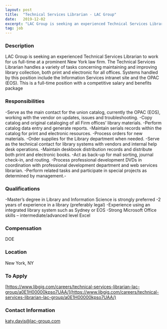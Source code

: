 ```yaml
---
layout: post
title:  "Technical Services Librarian - LAC Group"
date:   2019-12-02
excerpt: "LAC Group is seeking an experienced Technical Services Librarian to work for us full-time at a prominent New York law firm. The Technical Services Librarian handles a variety of tasks concerning maintaining and improving library collection, both print and electronic for all offices. Systems handled by this position include the..."
tag: job
---
```


### Description   

LAC Group is seeking an experienced Technical Services Librarian to work for us full-time at a prominent New York law firm. The Technical Services Librarian handles a variety of tasks concerning maintaining and improving library collection, both print and electronic for all offices. Systems handled by this position include the Information Services intranet site and the OPAC (EOS). This is a full-time position with a competitive salary and benefits package


### Responsibilities   

-Serve as the main contact for the union catalog, currently the OPAC (EOS), working with the vendor on updates, issues and troubleshooting.
-Copy catalog and original cataloging of all Firm offices’ library materials.
-Perform catalog data entry and generate reports.
-Maintain serials records within the catalog for print and electronic resources.
-Process orders for new materials.
-Order supplies for the Library department when needed.
-Serve as the technical contact for library systems with vendors and internal help desk operations.
-Maintain deskbook distribution records and distribute both print and electronic books.
-Act as back-up for mail sorting, journal check-in, and routing.
-Process professional development DVDs in coordination with professional development department and web services librarian.
-Perform related tasks and participate in special projects as determined by management.-


### Qualifications   

-Master’s degree in Library and Information Science is strongly preferred
-2 years of experience in a library (preferably legal)
-Experience using an integrated library system such as Sydney or EOS
-Strong Microsoft Office skills – intermediate/advanced level Excel


### Compensation   

DOE


### Location   

New York, NY




### To Apply   

[https://www.libgig.com/careers/technical-services-librarian-lac-group/a0E1H00000kpso7UAA/](https://www.libgig.com/careers/technical-services-librarian-lac-group/a0E1H00000kpso7UAA/)




### Contact Information   

katy.davis@lac-group.com

